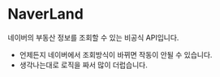 # NaverLand
네이버의 부동산 정보를 조회할 수 있는 비공식 API입니다.

* 언제든지 네이버에서 조회방식이 바뀌면 작동이 안될 수 있습니다.
* 생각나는대로 로직을 짜서 많이 더럽습니다.
